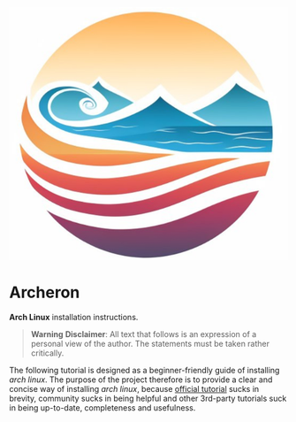 <p align="center">
    <img src="assets/logo.png"/>
</p>

# Archeron

**Arch Linux** installation instructions.  

> **Warning**
> **Disclaimer**: All text that follows is an expression of a personal view of the author. The statements must be taken rather critically.  

The following tutorial is designed as a beginner-friendly guide of installing *arch linux*. The purpose of the project therefore is to provide a clear and concise way of installing *arch linux*, because [official tutorial][official-guide] sucks in brevity, community sucks in being helpful and other 3rd-party tutorials suck in being up-to-date, completeness and usefulness.  

[official-guide]: https://wiki.archlinux.org/title/installation_guide
